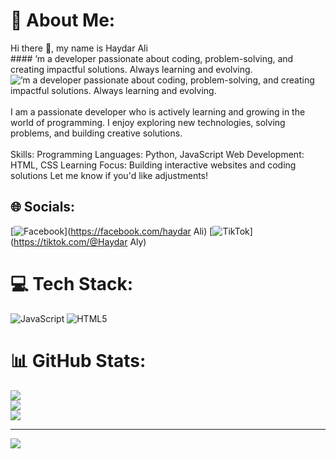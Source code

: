 # 💫 About Me:
Hi there 👋, my name is  Haydar Ali <br>#### ’m a developer passionate about coding, problem-solving, and creating impactful solutions. Always learning and evolving.<br>![’m a developer passionate about coding, problem-solving, and creating impactful solutions. Always learning and evolving.](https://arturssmirnovs.github.io/github-profile-readme-generator/images/banner.png)<br><br>I am a passionate developer who is actively learning and growing in the world of programming. I enjoy exploring new technologies, solving problems, and building creative solutions. <br><br>Skills: Programming Languages: Python, JavaScript Web Development: HTML, CSS Learning Focus: Building interactive websites and coding solutions Let me know if you'd like adjustments!<br>


## 🌐 Socials:
[![Facebook](https://img.shields.io/badge/Facebook-%231877F2.svg?logo=Facebook&logoColor=white)](https://facebook.com/haydar Ali) [![TikTok](https://img.shields.io/badge/TikTok-%23000000.svg?logo=TikTok&logoColor=white)](https://tiktok.com/@Haydar Aly) 

# 💻 Tech Stack:
![JavaScript](https://img.shields.io/badge/javascript-%23323330.svg?style=for-the-badge&logo=javascript&logoColor=%23F7DF1E) ![HTML5](https://img.shields.io/badge/html5-%23E34F26.svg?style=for-the-badge&logo=html5&logoColor=white)
# 📊 GitHub Stats:
![](https://github-readme-stats.vercel.app/api?username=khayrre-yare&theme=dark&hide_border=false&include_all_commits=false&count_private=false)<br/>
![](https://github-readme-streak-stats.herokuapp.com/?user=khayrre-yare&theme=dark&hide_border=false)<br/>
![](https://github-readme-stats.vercel.app/api/top-langs/?username=khayrre-yare&theme=dark&hide_border=false&include_all_commits=false&count_private=false&layout=compact)

---
[![](https://visitcount.itsvg.in/api?id=khayrre-yare&icon=0&color=0)](https://visitcount.itsvg.in)

<!-- Proudly created with GPRM ( https://gprm.itsvg.in ) -->
